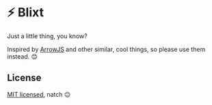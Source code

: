 # ⚡️ Blixt

Just a little thing, you know?

Inspired by [ArrowJS](https://github.com/justin-schroeder/arrow-js) and other similar, cool things, so please use them instead. :blush:

## License

[MIT licensed](LICENSE), natch :wink:
